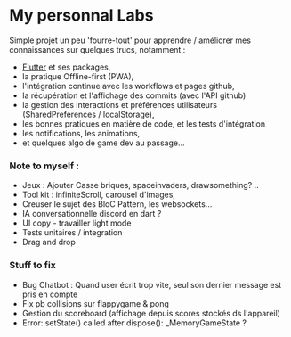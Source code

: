 # My personnal Labs
Simple projet un peu 'fourre-tout' pour apprendre / améliorer mes connaissances sur quelques trucs, notamment :
- [Flutter](https://docs.flutter.dev/) et ses packages,
- la pratique Offline-first (PWA),
- l'intégration continue avec les workflows et pages github, 
- la récupération et l'affichage des commits (avec l'API github)
- la gestion des interactions et préférences utilisateurs (SharedPreferences / localStorage),
- les bonnes pratiques en matière de code, et les tests d'intégration
- les notifications, les animations,
- et quelques algo de game dev au passage...

### Note to myself :
- Jeux : Ajouter Casse briques, spaceinvaders, drawsomething? .. 
- Tool kit : infiniteScroll, carousel d'images, 
- Creuser le sujet des BloC Pattern, les websockets...
- IA conversationnelle discord en dart ?
- UI copy - travailler light mode
- Tests unitaires / integration
- Drag and drop

### Stuff to fix
- Bug Chatbot : Quand user écrit trop vite, seul son dernier message est pris en compte
- Fix pb collisions sur flappygame & pong
- Gestion du scoreboard (affichage depuis scores stockés ds l'appareil)
- Error: setState() called after dispose(): _MemoryGameState ?
